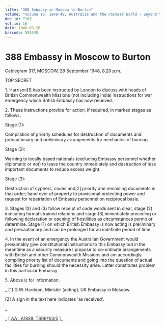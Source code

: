 ```yaml
---
title: "388 Embassy in Moscow to Burton"
volume: "Volume 16: 1948-49, Australia and the Postwar World - Beyond the Region"
doc_id: 7103
vol_id: 16
date: 1948-09-28
barcode: 581690
---
```


# 388 Embassy in Moscow to Burton

Cablegram 317, MOSCOW, 28 September 1948, 8.20 p.m.

TOP SECRET

1\. Harrison[1] has been instructed by London to discuss with heads of British Commonwealth Missions (not including India) instructions for war emergency which British Embassy has now received.

2\. These instructions provide for action, if required, in marked stages as follows.

Stage (1):

Compilation of priority schedules for destruction of documents and precautionary and preliminary arrangements for mechanics of burning.

Stage (2):

Warning to locally based nationals (excluding Embassy personnel whether diplomatic or not) to leave the country immediately and destruction of less important documents to reduce excess weight.

Stage (3):

Destruction of cyphers, codes and[2] priority and remaining documents in that order; hand over of property to provisional protecting power and request for repatriation of Embassy personnel on reciprocal basis.

3\. Stages (2) and (3) follow receipt of code words sent in clear, stage (2) indicating formal strained relations and stage (3) immediately preceding or following declaration or opening of hostilities as circumstances permit or determine. Stage (1) on which British Embassy is now acting is preliminary and precautionary and can be prolonged for an indefinite period of time.

4\. In the event of an emergency the Australian Government would presumably give constitutional instructions to this Embassy but in the meantime as a security measure I propose to co-ordinate arrangements with British and other Commonwealth Missions and am accordingly compiling priority list of documents and going into the question of actual facilities for burning should the necessity arise. Latter constitutes problem in this particular Embassy.

5\. Above is for information.

_ [1] G.W. Harrison, Minister (acting), UK Embassy in Moscow.

[2] A sign in the text here indicates 'as received'.

_

_ [ [AA : A1838, TS69/1/3/5](http://www.naa.gov.au/cgi-bin/Search?O=I&Number=581690) ]_
